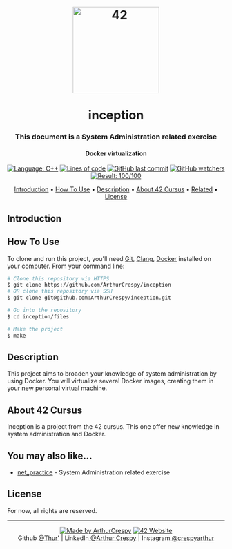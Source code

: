 <h1 align="center">
  <br>
  <a href="https://www.github.com/ArthurCrespy"><img src="https://42.fr/wp-content/uploads/2021/05/42-Final-sigle-seul.svg" alt="42" width="200"></a>
  <br><br>
  inception
  <br>
</h1>

<h3 align="center">This document is a System Administration related exercise</h3>

<h4 align="center">Docker virtualization</a></h4>

<p align="center">
    <a href="https://github.com/ArthurCrespy/inception/search?l=c"> <img alt="Language: C++" src="https://img.shields.io/badge/language-C++-pink"></a>
    <a href="https://github.com/ArthurCrespy/inception"> <img alt="Lines of code" src="https://img.shields.io/tokei/lines/github/ArthurCrespy/inception"></a>
    <a href="https://github.com/ArthurCrespy/inception/commits"> <img alt="GitHub last commit" src="https://img.shields.io/github/last-commit/ArthurCrespy/inception?color=yellow"></a>
    <a href="https://github.com/ArthurCrespy/inception/watchers"> <img alt="GitHub watchers" src="https://img.shields.io/github/watchers/ArthurCrespy/inception?color=ff69b4"></a>
    <a href="https://projects.intra.42.fr/42cursus-inception/acrespy"> <img alt="Result: 100/100" src="https://img.shields.io/badge/result-100/100-brightgreen"></a>

</p>

<p align="center">
  <a href="#introduction">Introduction</a> •
  <a href="#how-to-use">How To Use</a> •
  <a href="#description">Description</a> •
  <a href="#about-42-cursus">About 42 Cursus</a> •
  <a href="#you-may-also-like">Related</a> •
  <a href="#license">License</a>
</p>

## Introduction

## How To Use

To clone and run this project, you'll need [Git](https://git-scm.com), [Clang](https://clang.llvm.org/), [Docker](https://https://www.docker.com/) installed on your computer. From your command line:

```bash
# Clone this repository via HTTPS
$ git clone https://github.com/ArthurCrespy/inception
# OR clone this repository via SSH
$ git clone git@github.com:ArthurCrespy/inception.git

# Go into the repository
$ cd inception/files

# Make the project
$ make  
```

## Description
This project aims to broaden your knowledge of system administration by using Docker.
You will virtualize several Docker images, creating them in your new personal virtual
machine.

## About 42 Cursus

Inception is a project from the 42 cursus. This one offer new knowledge in system administration and Docker.

## You may also like...

- [net_practice](https://github.com/ArthurCrespy/net_practice) - System Administration related exercise

## License

For now, all rights are reserved.

---
<p align="center">
    <a href="https://github.com/ArthurCrespy"> <img alt="Made by ArthurCrespy" src="https://img.shields.io/badge/made%20by-ArthurCrespy-blue"></a>
    <a href="https://42.fr"><img alt="42 Website" src="https://img.shields.io/badge/website-42.fr-blue"></a>
    <br>
    Github <a href="https://github.com/ArthurCrespy" target="_blank">@Thur'</a> |
    LinkedIn<a href="https://fr.linkedin.com/in/crespyarthur" target="_blank"> @Arthur Crespy</a> |
    Instagram<a href="https://instagram.com/arthurcrespy" target="_blank"> @crespyarthur</a> 
</p>
